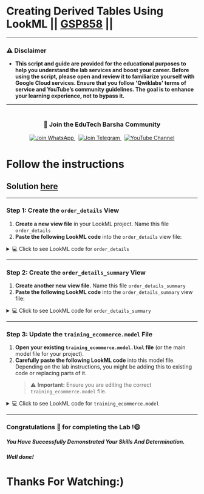 # Creating Derived Tables Using LookML || [GSP858](https://www.cloudskillsboost.google/focuses/18475?parent=catalog) ||

---
### ⚠️ Disclaimer
- **This script and guide are provided for  the educational purposes to help you understand the lab services and boost your career. Before using the script, please open and review it to familiarize yourself with Google Cloud services. Ensure that you follow 'Qwiklabs' terms of service and YouTube’s community guidelines. The goal is to enhance your learning experience, not to bypass it.**
---
<div align="center" style="padding: 5px;">
  <h3>📱 Join the EduTech Barsha Community</h3>
  
  <a href="https://whatsapp.com/channel/0029Va5J2r5Jf05cKT1pZh31">
    <img src="https://img.shields.io/badge/Join_WhatsApp-25D366?style=for-the-badge&logo=whatsapp&logoColor=white" alt="Join WhatsApp">
  </a>
  &nbsp;
  <a href="https://t.me/edutechbarsha">
    <img src="https://img.shields.io/badge/Join_Telegram-229ED9?style=for-the-badge&logo=telegram&logoColor=white" alt="Join Telegram">
  </a>
  &nbsp;
  <a href="https://www.youtube.com/@edutechbarsha?sub_confirmation=1">
    <img src="https://img.shields.io/badge/Subscribe-EduTech%20Barsha-FF0000?style=for-the-badge&logo=youtube&logoColor=white" alt="YouTube Channel">
  </a>
</div>

# Follow the instructions
## Solution [here](https://youtu.be/ckTp8NUu01A)

---

###  Step 1: Create the `order_details` View

1.  **Create a new view file** in your LookML project. Name this file `order_details`
2.  **Paste the following LookML code** into the `order_details` view file:

<details>
<summary>💻 Click to see LookML code for <code>order_details</code></summary>

```
view: order_details {
  derived_table: {
    sql: SELECT
        order_items.order_id AS order_id
        ,order_items.user_id AS user_id
        ,COUNT(*) AS order_item_count
        ,SUM(order_items.sale_price) AS order_revenue
      FROM cloud-training-demos.looker_ecomm.order_items
      GROUP BY order_id, user_id
       ;;
  }

  measure: count {
    hidden: yes
    type: count
    drill_fields: [detail*]
  }

  dimension: order_id {
    primary_key: yes
    type: number
    sql: ${TABLE}.order_id ;;
  }

  dimension: user_id {
    type: number
    sql: ${TABLE}.user_id ;;
  }

  dimension: order_item_count {
    type: number
    sql: ${TABLE}.order_item_count ;;
  }

  dimension: order_revenue {
    type: number
    sql: ${TABLE}.order_revenue ;;
  }

  set: detail {
    fields: [order_id, user_id, order_item_count, order_revenue]
  }
}
```
</details>

---

###  Step 2: Create the `order_details_summary` View

1.  **Create another new view file.** Name this file `order_details_summary`
2.  **Paste the following LookML code** into the `order_details_summary` view file:

<details>
<summary>💻 Click to see LookML code for <code>order_details_summary</code></summary>

```
# If necessary, uncomment the line below to include explore_source.
# include: "training_ecommerce.model.lkml"

view: add_a_unique_name_1718592811 {
  derived_table: {
    explore_source: order_items {
      column: order_id {}
      column: user_id {}
      column: order_count {}
      column: total_revenue {}
    }
  }
  dimension: order_id {
    description: ""
    type: number
  }
  dimension: user_id {
    description: ""
    type: number
  }
  dimension: order_count {
    description: ""
    type: number
  }
  dimension: total_revenue {
    description: ""
    value_format: "$#,##0.00"
    type: number
  }
}
```
</details>

---

###  Step 3: Update the `training_ecommerce.model` File

1.  **Open your existing `training_ecommerce.model.lkml` file** (or the main model file for your project).
2.  **Carefully paste the following LookML code** into this model file. Depending on the lab instructions, you might be adding this to existing code or replacing parts of it.
    > ⚠️ **Important:** Ensure you are editing the correct `training_ecommerce.model` file.

<details>
<summary>💻 Click to see LookML code for <code>training_ecommerce.model</code></summary>

```
connection: "bigquery_public_data_looker"

# include all the views
include: "/views/*.view"
include: "/z_tests/*.lkml"
include: "/**/*.dashboard"

datagroup: training_ecommerce_default_datagroup {
  # sql_trigger: SELECT MAX(id) FROM etl_log;;
  max_cache_age: "1 hour"
}

persist_with: training_ecommerce_default_datagroup

label: "E-Commerce Training"

explore: order_items {
  join: order_details {
    type: left_outer
    sql_on: ${order_items.order_id} = ${order_details.order_id};;
    relationship: many_to_one
  }
  join: users {
    type: left_outer
    sql_on: ${order_items.user_id} = ${users.id} ;;
    relationship: many_to_one
  }

  join: inventory_items {
    type: left_outer
    sql_on: ${order_items.inventory_item_id} = ${inventory_items.id} ;;
    relationship: many_to_one
  }

  join: products {
    type: left_outer
    sql_on: ${inventory_items.product_id} = ${products.id} ;;
    relationship: many_to_one
  }

  join: distribution_centers {
    type: left_outer
    sql_on: ${products.distribution_center_id} = ${distribution_centers.id} ;;
    relationship: many_to_one
  }
}

explore: events {
  join: event_session_facts {
    type: left_outer
    sql_on: ${events.session_id} = ${event_session_facts.session_id} ;;
    relationship: many_to_one
  }
  join: event_session_funnel {
    type: left_outer
    sql_on: ${events.session_id} = ${event_session_funnel.session_id} ;;
    relationship: many_to_one
  }
  join: users {
    type: left_outer
    sql_on: ${events.user_id} = ${users.id} ;;
    relationship: many_to_one
  }
}
```
</details>

---

### Congratulations 🎉 for completing the Lab !😄

##### *You Have Successfully Demonstrated Your Skills And Determination.*

#### *Well done!*

# Thanks For Watching:)
